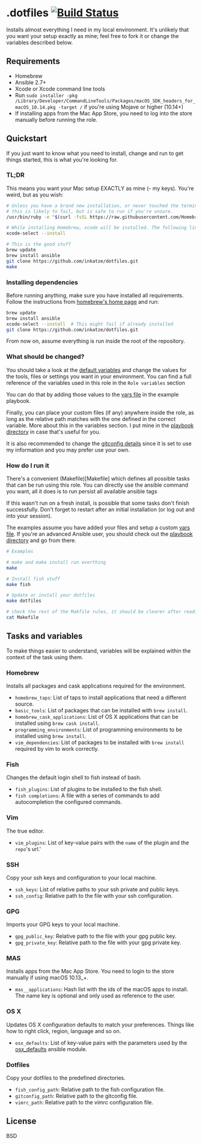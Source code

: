 # .dotfiles [![Build Status](https://travis-ci.org/loupx/dotfiles.svg?branch=master)](https://travis-ci.org/loupx/dotfiles)

Installs almost everything I need in my local environment. It's unlikely that you want your
setup exactly as mine; feel free to fork it or change the variables described below.

## Requirements

- Homebrew
- Ansible 2.7+
- Xcode or Xcode command line tools
- Run `sudo installer -pkg /Library/Developer/CommandLineTools/Packages/macOS_SDK_headers_for_macOS_10.14.pkg -target /`
if you're using Mojave or higher (10.14+)
- If installing apps from the Mac App Store, you need to log into the store manually before running the role.

## Quickstart

If you just want to know what you need to install, change and run to get things started,
this is what you're looking for.

### TL;DR

This means you want your Mac setup EXACTLY as mine (- my keys). You're weird, but as you wish:

```bash
# Unless you have a brand new installation, or never touched the terminal before
# this is likely to fail, but is safe to run if you're unsure.
/usr/bin/ruby -e "$(curl -fsSL https://raw.githubusercontent.com/Homebrew/install/master/install)"

# While installing Homebrew, xcode will be installed. The following line should not be needed.
xcode-select --install

# This is the good stuff
brew update
brew install ansible
git clone https://github.com/inkatze/dotfiles.git
make
```

### Installing dependencies

Before running anything, make sure you have installed all requirements. Follow the instructions
from [homebrew's home page](https://brew.sh/) and run:

```bash
brew update
brew install ansible
xcode-select --install  # This might fail if already installed
git clone https://github.com/inkatze/dotfiles.git
```

From now on, assume everything is run inside the root of the repository.

### What should be changed?

You should take a look at the [default variables](defaults/main.yml) and change the values for
the tools, files or settings you want in your environment. You can find a full reference of
the variables used in this role in the `Role variables` section

You can do that by adding those values to the [vars file](playbook/vars.yml) in the example
playbook.

Finally, you can place your custom files (if any) anywhere inside the role, as long as the relative
path matches with the one defined in the correct variable. More about this in the variables section.
I put mine in the [playbook directory](playbook) in case that's useful for you.

It is also recommended to change the [gitconfig details](files/gitconfig) since it is set to use my information and you may prefer use your own.

### How do I run it

There's a convenient (Makefile)[Makefile] which defines all possible tasks that can be run using
this role. You can directly use the ansible command you want, all it does is to run persist all
available ansible tags

If this wasn't run on a fresh install, is possible that some tasks don't finish successfully. Don't
forget to restart after an initial installation (or log out and into your session).

The examples assume you have added your files and setup a custom [vars file](playbook/vars.yml).
If you're an advanced Ansible user, you should check out the [playbook directory](playbook) and go
from there.

```bash
# Examples

# make and make install run everthing
make

# Install fish stuff
make fish

# Update or install your dotfiles
make dotfiles

# check the rest of the Makfile rules, it should be clearer after reading the docs.
cat Makefile
```

## Tasks and variables

To make things easier to understand, variables will be explained within the context of the task
using them.

### Homebrew

Installs all packages and cask applications required for the environment.

- `homebrew_taps`: List of taps to install applications that need a different source.
- `basic_tools`: List of packages that can be installed with `brew install`.
- `homebrew_cask_applications`: List of OS X applications that can be installed using `brew cask install`.
- `programming_environments`: List of programming environments to be installed using `brew install`.
- `vim_dependencies`: List of packages to be installed with `brew install` required by vim to work correctly.

### Fish

Changes the default login shell to fish instead of bash.

- `fish_plugins`: List of plugins to be installed to the fish shell.
- `fish completions`: A file with a series of commands to add autocompletion the configured commands.

### Vim

The true editor.

- `vim_plugins`: List of key-value pairs with the `name` of the plugin and the `repo`'s url.'

### SSH

Copy your ssh keys and configuration to your local machine.

- `ssh_keys`: List of relative paths to your ssh private and public keys.
- `ssh_config`: Relative path to the file with your ssh configuration.

### GPG

Imports your GPG keys to your local machine.

- `gpg_public_key`: Relative path to the file with your gpg public key.
- `gpg_private_key`: Relative path to the file with your gpg private key.

### MAS

Installs apps from the Mac App Store. You need to login to the store manually if using macOS 10.13_+.

- `mas__applications`: Hash list with the ids of the macOS apps to install. The name key is optional and only used as reference to the user.


### OS X

Updates OS X configuration defaults to match your preferences. Things like how to right click,
region, language and so on.

- `osx_defaults`: List of key-value pairs with the parameters used by the [osx_defaults][osx_defaults] ansible module.

### Dotfiles

Copy your dotfiles to the predefined directories.

- `fish_config_path`: Relative path to the fish configuration file.
- `gitconfig_path`: Relative path to the gitconfig file.
- `vimrc_path`: Relative path to the vimrc configuration file.

## License

BSD


[osx_defaults]: https://docs.ansible.com/ansible/2.6/modules/osx_defaults_module.html "osx_defaults Ansible module docs"
